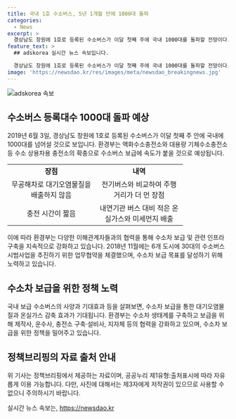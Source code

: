 ```yaml
---
title: 국내 1호 수소버스, 5년 1개월 만에 1000대 돌파
categories:
  - News
excerpt: >
  경상남도 창원에 1호로 등록된 수소버스가 이달 첫째 주에 국내 1000대를 돌파할 전망이다. 액화수소충전소와 대용량 기체수소충전소 확충으로 수소 상용차용 충전소가 늘면서 수소버스 보급이 가속화될 것으로 예상된다. 수소버스는 대기오염물질을 배출하지 않으면서 주행거리가 길고, 충전 시간이 짧은 장점이 있다. 환경부는 2018년부터 수소버스 시범사업을 진행해왔으며, 수소차 보급 목표를 위해 다양한 이해관계자들과 협력하고 있다.
feature_text: >
  ## adskorea 실시간 뉴스 속보입니다.

  경상남도 창원에 1호로 등록된 수소버스가 이달 첫째 주에 국내 1000대를 돌파할 전망이다. 액화수소충전소와 대용량 기체수소충전소 확충으로 수소 상용차용 충전소가 늘면서 수소버스 보급이 가속화될 것으로 예상된다. 수소버스는 대기오염물질을 배출하지 않으면서 주행거리가 길고, 충전 시간이 짧은 장점이 있다. 환경부는 2018년부터 수소버스 시범사업을 진행해왔으며, 수소차 보급 목표를 위해 다양한 이해관계자들과 협력하고 있다.
image: 'https://newsdao.kr/res/images/meta/newsdao_breakingnews.jpg'
---
```


<p><img src="https://newsdao.kr/res/images/meta/newsdao_breakingnews.jpg" alt="adskorea 속보" /></p>

<h2 data-ke-size="size26">수소버스 등록대수 1000대 돌파 예상</h2>

<p data-ke-size="size16">2019년 6월 3일, 경상남도 창원에 1호로 등록된 수소버스가 이달 첫째 주 안에 국내에 1000대를 넘어설 것으로 보입니다. 환경부는 액화수소충전소와 대용량 기체수소충전소 등 수소 상용차용 충전소의 확충으로 수소버스 보급에 속도가 붙을 것으로 예상됩니다.</p>

<table>
  <colgroup>
    <col width="200" />
    <col width="200" />
  </colgroup>
  <tr>
    <td style="text-align: center; height: 17px;"><b>장점</b></td>
    <td style="text-align: center; height: 17px;"><b>내역</b></td>
  </tr>
  <tr>
    <td style="text-align: center; height: 17px;">무공해차로 대기오염물질을 배출하지 않음</td>
    <td style="text-align: center; height: 17px;">전기버스와 비교하여 주행거리가 더 먼 장점</td>
  </tr>
  <tr>
    <td style="text-align: center; height: 17px;">충전 시간이 짧음</td>
    <td style="text-align: center; height: 17px;">내연기관 버스 대비 적은 온실가스와 미세먼지 배출</td>
  </tr>
</table>

<p data-ke-size="size16">이에 따라 환경부는 다양한 이해관계자들과의 협력을 통해 수소차 보급 및 관련 인프라 구축을 지속적으로 강화하고 있습니다. 2018년 11월에는 6개 도시에 30대의 수소버스 시범사업을 추진하기 위한 업무협약을 체결했으며, 수소차 보급 목표를 달성하기 위해 노력하고 있습니다.</p>

<h2 data-ke-size="size26">수소차 보급을 위한 정책 노력</h2>

<p data-ke-size="size16">국내 보급 수소버스의 사양과 기대효과 등을 살펴보면, 수소차 보급을 통한 대기오염물질과 온실가스 감축 효과가 기대됩니다. 환경부는 수소차 생태계를 구축하고 보급을 위해 제작사, 운수사, 충전소 구축·설비사, 지자체 등의 협력을 강화하고 있으며, 수소차 보급을 위한 정책을 밀어주고 있습니다.</p>

<h2 data-ke-size="size26">정책브리핑의 자료 출처 안내</h2>

<p data-ke-size="size16">위 기사는 정책브리핑에서 제공하는 자료이며, 공공누리 제1유형:출처표시에 따라 자유롭게 이용 가능합니다. 다만, 사진에 대해서는 제3자에게 저작권이 있으므로 사용할 수 없으니 주의하시기 바랍니다.</p>
실시간 뉴스 속보는, <a href="https://newsdao.kr" rel="dofollow">https://newsdao.kr</a>


